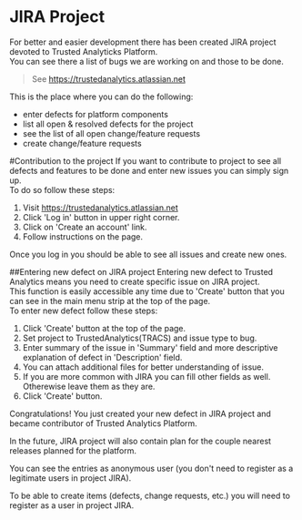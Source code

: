 # JIRA Project
For better and easier development there has been created JIRA project devoted to Trusted Analyticks Platform.  
You can see there a list of bugs we are working on and those to be done.  
> See https://trustedanalytics.atlassian.net

This is the place where you can do the following:
* enter defects for platform components
* list all open & resolved defects for the project
* see the list of all open change/feature requests
* create change/feature requests

#Contribution to the project
If you want to contribute to project to see all defects and features to be done and enter new issues you can simply sign up.  
To do so follow these steps:  

1. Visit https://trustedanalytics.atlassian.net
1. Click 'Log in' button in upper right corner.
1. Click on 'Create an account' link.
1. Follow instructions on the page.  
 
Once you log in you should be able to see all issues and create new ones.

##Entering new defect on JIRA project
Entering new defect to Trusted Analytics means you need to create specific issue on JIRA project.  
This function is easily accessible any time due to 'Create' button that you can see in the main menu strip at the top of the page.   
To enter new defect follow these steps:

1. Click 'Create' button at the top of the page.
1. Set project to TrustedAnalytics(TRACS) and issue type to bug.
1. Enter summary of the issue in 'Summary' field and more descriptive explanation of defect in 'Description' field.
1. You can attach additional files for better understanding of issue.
1. If you are more common with JIRA you can fill other fields as well. Otherewise leave them as they are.
1. Click 'Create' button.

Congratulations! You just created your new defect in JIRA project and became contributor of Trusted Analytics Platform.



In the future, JIRA project will also contain plan for the couple nearest releases planned for the platform.

You can see the entries as anonymous user (you don't need to register as a legitimate users in project JIRA).

To be able to create items (defects, change requests, etc.) you will need to register as a user in project JIRA.

